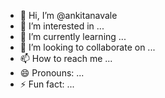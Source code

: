 - 👋 Hi, I’m @ankitanavale
- 👀 I’m interested in ...
- 🌱 I’m currently learning ...
- 💞️ I’m looking to collaborate on ...
- 📫 How to reach me ...
- 😄 Pronouns: ...
- ⚡ Fun fact: ...

<!---
ankitanavale/ankitanavale is a ✨ special ✨ repository because its `README.md` (this file) appears on your GitHub profile.
You can click the Preview link to take a look at your changes.
--->
